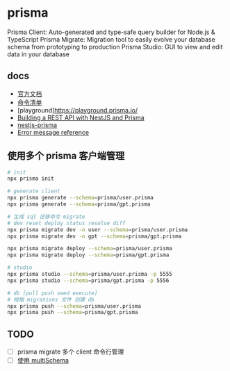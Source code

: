 <!--
 * @Author: hsycc
 * @Date: 2023-05-04 14:59:03
 * @LastEditTime: 2023-05-06 06:52:29
 * @Description:
 *
-->

# prisma

Prisma Client: Auto-generated and type-safe query builder for Node.js & TypeScript
Prisma Migrate: Migration tool to easily evolve your database schema from prototyping to production
Prisma Studio: GUI to view and edit data in your database

## docs

- [官方文档](https://www.prisma.io/docs/getting-started)
- [命令清单](https://fig.io/manual/prisma)
- [playground]https://playground.prisma.io/
- [Building a REST API with NestJS and Prisma](https://www.prisma.io/blog/nestjs-prisma-rest-api-7D056s1BmOL0)
- [nestjs-prisma](https://nestjs-prisma.dev/docs/installation/)
- [Error message reference](https://www.prisma.io/docs/reference/api-reference/error-reference#prisma-client-query-engine)

## 使用多个 prisma 客户端管理

```bash
# init
npx prisma init

# generate client
npx prisma generate --schema=prisma/user.prisma
npx prisma generate --schema=prisma/gpt.prisma

# 生成 sql 迁移命令 migrate
# dev reset deploy status resolve diff
npx prisma migrate dev -n user --schema=prisma/user.prisma
npx prisma migrate dev -n gpt --schema=prisma/gpt.prisma

npx prisma migrate deploy --schema=prisma/user.prisma
npx prisma migrate deploy --schema=prisma/gpt.prisma

# studio
npx prisma studio --schema=prisma/user.prisma -p 5555
npx prisma studio --schema=prisma/gpt.prisma -p 5556

# db [pull push seed execute]
# 根据 migrations 文件 创建 db
npx prisma push --schema=prisma/user.prisma
npx prisma push --schema=prisma/gpt.prisma
```

## TODO

- [ ] prisma migrate 多个 client 命令行管理
- [ ] [使用 multiSchema](https://www.prisma.io/docs/guides/other/multi-schema#learn-more-about-the-multischema-preview-feature)

